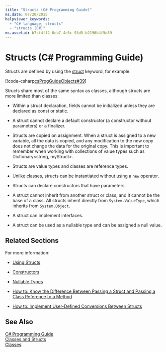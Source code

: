 ```yaml
---
title: "Structs (C# Programming Guide)"
ms.date: 07/20/2015
helpviewer_keywords: 
  - "C# language, structs"
  - "structs [C#]"
ms.assetid: b7cf4ff2-0eb7-4e5c-93d5-b2196b4f5d89
---
```

# Structs (C# Programming Guide)
Structs are defined by using the [struct](../../../csharp/language-reference/keywords/struct.md) keyword, for example:  
  
 [!code-csharp[csProgGuideObjects#39](../../../csharp/programming-guide/classes-and-structs/codesnippet/CSharp/structs_1.cs)]  
  
 Structs share most of the same syntax as classes, although structs are more limited than classes:  
  
- Within a struct declaration, fields cannot be initialized unless they are declared as const or static.  
  
- A struct cannot declare a default constructor (a constructor without parameters) or a finalizer.  
  
- Structs are copied on assignment. When a struct is assigned to a new variable, all the data is copied, and any modification to the new copy does not change the data for the original copy. This is important to remember when working with collections of value types such as Dictionary\<string, myStruct>.  
  
- Structs are value types and classes are reference types.  
  
- Unlike classes, structs can be instantiated without using a `new` operator.  
  
- Structs can declare constructors that have parameters.  
  
- A struct cannot inherit from another struct or class, and it cannot be the base of a class. All structs inherit directly from `System.ValueType`, which inherits from `System.Object`.  
  
- A struct can implement interfaces.  
  
- A struct can be used as a nullable type and can be assigned a null value.  
  
## Related Sections  
 For more information:  
  
- [Using Structs](../../../csharp/programming-guide/classes-and-structs/using-structs.md)  
  
- [Constructors](../../../csharp/programming-guide/classes-and-structs/constructors.md)  
  
- [Nullable Types](../../../csharp/programming-guide/nullable-types/index.md)  
  
- [How to: Know the Difference Between Passing a Struct and Passing a Class Reference to a Method](../../../csharp/programming-guide/classes-and-structs/how-to-know-the-difference-passing-a-struct-and-passing-a-class-to-a-method.md)  
  
- [How to: Implement User-Defined Conversions Between Structs](../../../csharp/programming-guide/statements-expressions-operators/how-to-implement-user-defined-conversions-between-structs.md)  
  
## See Also  
 [C# Programming Guide](../../../csharp/programming-guide/index.md)  
 [Classes and Structs](../../../csharp/programming-guide/classes-and-structs/index.md)  
 [Classes](../../../csharp/programming-guide/classes-and-structs/classes.md)
